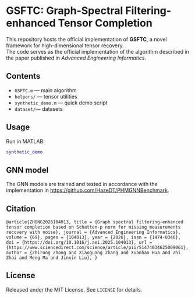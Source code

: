 # GSFTC: Graph-Spectral Filtering-enhanced Tensor Completion

This repository hosts the official implementation of **GSFTC**, a novel framework for high-dimensional tensor recovery.  
The code serves as the official implementation of the algorithm described in the paper published in *Advanced Engineering Informatics*.

## Contents

- `GSFTC.m` — main algorithm
- `helpers/` — tensor utilities
- `synthetic_demo.m` — quick demo script
- `dataset/`— datasets

## Usage
Run in MATLAB:
```matlab
synthetic_demo
```

## GNN model

The GNN models are trained and tested in accordance with the implementation in https://github.com/HazeDT/PHMGNNBenchmark.

## Citation
`@article{ZHONG2026104013,
title = {Graph spectral filtering-enhanced tensor completion based on Schatten-p norm for missing measurements recovery with noise},
journal = {Advanced Engineering Informatics},
volume = {69},
pages = {104013},
year = {2026},
issn = {1474-0346},
doi = {https://doi.org/10.1016/j.aei.2025.104013},
url = {https://www.sciencedirect.com/science/article/pii/S1474034625009061},
author = {Zhirong Zhong and Xiaoguang Zhang and Xuanhao Hua and Zhi Zhai and Meng Ma and Jinxin Liu},
}`

## License

Released under the MIT License. See `LICENSE` for details.
